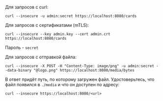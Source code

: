 Для запросов с curl:

```shell
curl --insecure -u admin:secret https://localhost:8080/cards
```

Для запросов с сертификатами (mTLS):

```shell
curl --insecure --key admin.key --cert admin.crt https://localhost:8080/cards
```

Пароль - `secret`

Для запросов с отправкой файла:

```shell
curl --insecure -X POST -H "Content-Type: image/png" -u admin:secret --data-binary "@logo.png" https://localhost:8080/media/bytes
```

В ответ придёт путь, по которому загружен файл. Удостоверьтесь, что файл появился в `./media` и что он доступен по адресу:

```shell
curl --insecure https://localhost:8080/<url>
```
